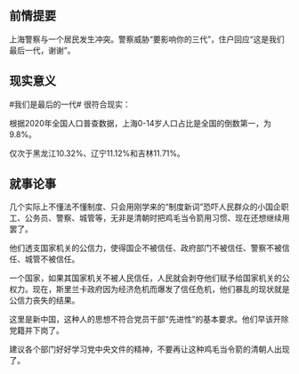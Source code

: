 前情提要
---
上海警察与一个居民发生冲突。警察威胁“要影响你的三代”，住户回应“这是我们最后一代，谢谢”。

现实意义
---
#我们是最后的一代# 很符合现实：

根据2020年全国人口普查数据，上海0-14岁人口占比是全国的倒数第一，为9.8%。

仅次于黑龙江10.32%、辽宁11.12%和吉林11.71%。

就事论事
---
几个实际上不懂法不懂制度、只会用刚学来的“制度新词”恐吓人民群众的小国企职工、公务员、警察、城管等，无非是清朝时把鸡毛当令箭用习惯、现在还想继续用罢了。

他们透支国家机关的公信力，使得国企不被信任、政府部门不被信任、警察不被信任、城管不被信任。

一个国家，如果其国家机关不被人民信任，人民就会剥夺他们赋予给国家机关的公权力。现在，斯里兰卡政府因为经济危机而爆发了信任危机，他们暴乱的现状就是公信力丧失的结果。

这里是新中国，这种人的思想不符合党员干部“先进性”的基本要求。他们早该开除党籍并下岗了。

建议各个部门好好学习党中央文件的精神，不要再让这种鸡毛当令箭的清朝人出现了。
